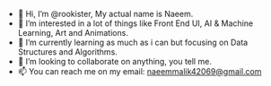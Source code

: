 - 👋 Hi, I’m @rookister, My actual name is Naeem.
- 👀 I’m interested in a lot of things like Front End UI, AI & Machine Learning, Art and Animations.
- 🌱 I’m currently learning as much as i can but focusing on Data Structures and Algorithms.
- 💞️ I’m looking to collaborate on anything, you tell me.
- 📫 You can reach me on my email: naeemmalik42069@gmail.com

<!---
rookister/rookister is a ✨ special ✨ repository because its `README.md` (this file) appears on your GitHub profile.
You can click the Preview link to take a look at your changes.
--->
